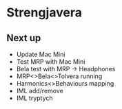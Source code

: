 # Strengjavera

## Next up
- Update Mac Mini
- Test MRP with Mac Mini
- Bela test with MRP -> Headphones
- MRP<>Bela<>Tolvera running
- Harmonics<>Behaviours mapping
- IML add/remove
- IML tryptych


